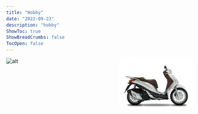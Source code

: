 ```yaml
---
title: "Hobby"
date: "2022-09-23"
description: "hobby"
ShowToc: true
ShowBreadCrumbs: false
TocOpen: false
---
```


<img style="float: right;" src="/medley.png" alt="alt" width="200"/>
<img src="/husky1.png" alt="alt" width="305"/>